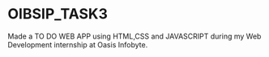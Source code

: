 # OIBSIP_TASK3
Made a TO DO WEB APP using HTML,CSS and JAVASCRIPT during my Web Development internship at Oasis Infobyte.
